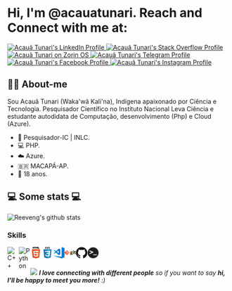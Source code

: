 # Hi, I'm @acauatunari. Reach and Connect with me at: 

<p align="left">

  <a href="https://www.linkedin.com/in/acauatunari/">
    <img src="https://www.vectorlogo.zone/logos/linkedin/linkedin-icon.svg" alt="Acauã Tunari's LinkedIn Profile" height="30" width="30">
  </a>

  <a href="https://pt.stackoverflow.com/users/198188/acau%c3%a3-tunari?tab=profile">
    <img src="https://www.vectorlogo.zone/logos/stackoverflow/stackoverflow-icon.svg" alt="Acauã Tunari's Stack Overflow Profile" height="30" width="30">
  </a>

  <a href="https://forum.zorin.com/u/acauatunari"> 
    <img src="https://cdn.jsdelivr.net/npm/simple-icons@3.13.0/icons/zorin.svg" alt="Acauã Tunari on Zorin OS" height="30" width="30">
  </a>
  
  <a href="https://t.me/acauatunari"> 
    <img src="https://www.vectorlogo.zone/logos/telegram/telegram-icon.svg" alt="Acauã Tunari's Telegram Profile" height="30" width="30">
  </a>
  
  <a href="https://www.facebook.com/acauatunari/"> 
    <img src="https://www.vectorlogo.zone/logos/facebook/facebook-icon.svg" alt="Acauã Tunari's Facebook Profile" height="30" width="30">
  </a>
  
  <a href="https://www.instagram.com/acauatunari/"> 
    <img src="https://www.vectorlogo.zone/logos/instagram/instagram-icon.svg" alt="Acauã Tunari's Instagram Profile" height="30" width="30">
  </a>
  
  

</p>

## 👨🏽 About-me

Sou Acauã Tunari (Waka'wã Kali'na), Indígena apaixonado por Ciência e Tecnologia. Pesquisador Científico no Instituto Nacional Leva Ciência e estudante autodidata de Computação, desenvolvimento (Php) e Cloud (Azure).

- 🔬 Pesquisador-IC | INLC.
- 💻 PHP.
- ☁️ Azure.
- 🇧🇷 MACAPÁ-AP.
- 🍰 18 anos.

<h2>💻 Some stats 💻</h2>

![Reeveng's github stats](https://github-readme-stats.vercel.app/api?username=acauatunari&show_icons=true&title_color=fff&icon_color=79ff97&text_color=9f9f9f&bg_color=151515)

### Skills 

[<img align="left" alt="C++" width="26px" src="https://github.com/abranhe/programming-languages-logos/blob/master/src/cpp/cpp.png"/>]()

[<img align="left" alt="Python" width="26px" src="https://github.com/abranhe/programming-languages-logos/blob/master/src/python/python_128x128.png" />]()

[<img align="left" alt="HTML5" width="26px" src="https://raw.githubusercontent.com/github/explore/80688e429a7d4ef2fca1e82350fe8e3517d3494d/topics/html/html.png" />]()

[<img align="left" alt="CSS3" width="26px" src="https://raw.githubusercontent.com/github/explore/80688e429a7d4ef2fca1e82350fe8e3517d3494d/topics/css/css.png" />]()

[<img align="left" alt="Visual Studio Code" width="26px" src="https://raw.githubusercontent.com/github/explore/80688e429a7d4ef2fca1e82350fe8e3517d3494d/topics/visual-studio-code/visual-studio-code.png" />]()

[<img align="left" alt="Git" width="26px" src="https://raw.githubusercontent.com/github/explore/80688e429a7d4ef2fca1e82350fe8e3517d3494d/topics/git/git.png" />]()

[<img align="left" alt="GitHub" width="26px" src="https://raw.githubusercontent.com/github/explore/78df643247d429f6cc873026c0622819ad797942/topics/github/github.png" />]()

[<img align="left" alt="Bash Terminal" width="26px" src="https://raw.githubusercontent.com/github/explore/80688e429a7d4ef2fca1e82350fe8e3517d3494d/topics/terminal/terminal.png" />]()

<br />
<br />

<img src="https://media.giphy.com/media/LnQjpWaON8nhr21vNW/giphy.gif" width="60"> <em><b>I love connecting with different people</b> so if you want to say <b>hi, I'll be happy to meet you more!</b> :)

